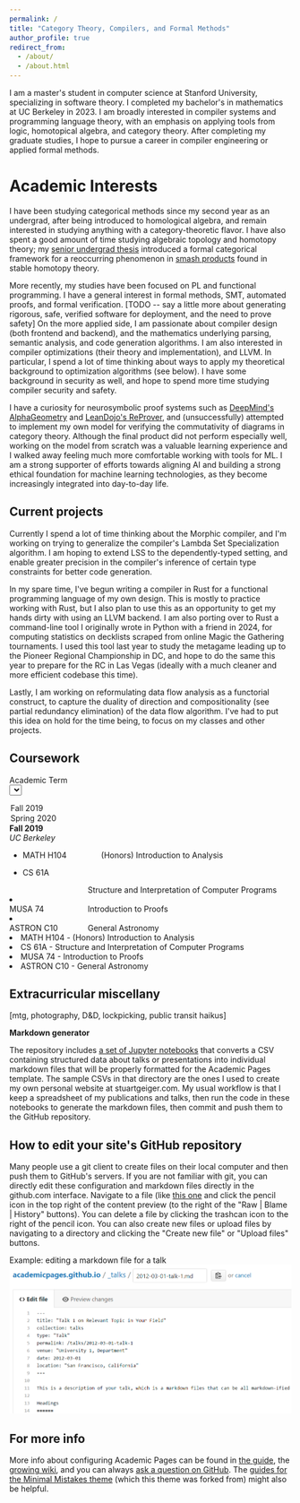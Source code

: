 ```yaml
---
permalink: /
title: "Category Theory, Compilers, and Formal Methods"
author_profile: true
redirect_from: 
  - /about/
  - /about.html
---
```


I am a master's student in computer science at Stanford University, specializing in software theory. I completed my bachelor's in mathematics at UC Berkeley in 2023. I am broadly interested in compiler systems and programming language theory, with an emphasis on applying tools from logic, homotopical algebra, and category theory. After completing my graduate studies, I hope to pursue a career in compiler engineering or applied formal methods.

Academic Interests
======
I have been studying categorical methods since my second year as an undergrad, after being introduced to homological algebra, and remain interested in studying anything with a category-theoretic flavor. I have also spent a good amount of time studying algebraic topology and homotopy theory; my [senior undergrad thesis](https://alkizar.github.io/project/graded_monoidal_categories) introduced a formal categorical framework for a reoccurring phenomenon in [smash products](https://ncatlab.org/nlab/show/smash+product+of+spectra) found in stable homotopy theory.

More recently, my studies have been focused on PL and functional programming. I have a general interest in formal methods, SMT, automated proofs, and formal verification. [TODO -- say a little more about generating rigorous, safe, verified software for deployment, and the need to prove safety] On the more applied side, I am passionate about compiler design (both frontend and backend), and the mathematics underlying parsing, semantic analysis, and code generation algorithms. I am also interested in compiler optimizations (their theory and implementation), and LLVM. In particular, I spend a lot of time thinking about ways to apply my theoretical background to optimization algorithms (see below). I have some background in security as well, and hope to spend more time studying compiler security and safety.

I have a curiosity for neurosymbolic proof systems such as [DeepMind's AlphaGeometry](https://github.com/google-deepmind/alphageometry) and [LeanDojo's ReProver](https://github.com/lean-dojo/ReProver), and (unsuccessfully) attempted to implement my own model for verifying the commutativity of diagrams in category theory. Although the final product did not perform especially well, working on the model from scratch was a valuable learning experience and I walked away feeling much more comfortable working with tools for ML. I am a strong supporter of efforts towards aligning AI and building a strong ethical foundation for machine learning technologies, as they become increasingly integrated into day-to-day life.

Current projects
------
Currently I spend a lot of time thinking about the Morphic compiler, and I'm working on trying to generalize the compiler's Lambda Set Specialization algorithm. I am hoping to extend LSS to the dependently-typed setting, and enable greater precision in the compiler's inference of certain type constraints for better code generation.

In my spare time, I've begun writing a compiler in Rust for a functional programming language of my own design. This is mostly to practice working with Rust, but I also plan to use this as an opportunity to get my hands dirty with using an LLVM backend. I am also porting over to Rust a command-line tool I originally wrote in Python with a friend in 2024, for computing statistics on decklists scraped from online Magic the Gathering tournaments. I used this tool last year to study the metagame leading up to the Pioneer Regional Championship in DC, and hope to do the same this year to prepare for the RC in Las Vegas (ideally with a much cleaner and more efficient codebase this time).

Lastly, I am working on reformulating data flow analysis as a functorial construct, to capture the duality of direction and compositionality (see partial redundancy elimination) of the data flow algorithm. I've had to put this idea on hold for the time being, to focus on my classes and other projects.

Coursework
------

<label for='term'>Academic Term</label>
<select id='term' style="display: block;">
  <option value="f19" selected>Fall 2019</option>
  <option value="s20">Spring 2020</option>
</select>

<div id='contentf19' style="display: block;">
  <strong> Fall 2019 </strong>
  <br>
  <i> UC Berkeley </i> 
  <ul>
    <li id="wrapper" class="small-line"><div class="align-left">MATH H104</div><div class="align-center">(Honors) Introduction to Analysis</div></li><style>div.align-left {text-align:left;padding:0;margin:0;position:absolute;}div.align-center{  text-align: center;  margin-left: -50px;}</style>
    <li id="wrapper" class="small-line"><p class="align-left">CS 61A</div><div class="align-center">Structure and Interpretation of Computer Programs</div></li><style>div.align-left {text-align:left;padding:0;margin:0;position:absolute;}div.align-center{  text-align: center;  margin-left: -50px;}</style>
    <li id="wrapper" class="small-line"><div class="align-left">MUSA 74</div><div class="align-center">Introduction to Proofs</div></li><style>div.align-left {text-align:left;padding:0;margin:0;position:absolute;}div.align-center{  text-align: center;  margin-left: -50px;}</style>
    <li id="wrapper" class="small-line"><div class="align-left">ASTRON C10</div><div class="align-center">General Astronomy</div></li><style>div.align-left {text-align:left;padding:0;margin:0;position:absolute;}div.align-center{  text-align: center;  margin-left: -50px;}</style>
    <li>MATH H104 - (Honors) Introduction to Analysis</li>
    <li>CS 61A - Structure and Interpretation of Computer Programs</li>
    <li>MUSA 74 - Introduction to Proofs</li>
    <li>ASTRON C10 - General Astronomy</li>
  </ul>
</div>
<div id='contents20' style="display: none;">Content for Option 2</div>

<style>
  div.align-left {
      text-align:left;
      padding:0;
      margin:-0;
      position:absolute;
  }
  div.align-center{
    text-align: left;
    margin-left: 140px;
  }
  div.small-line{
    line-height: 0.5;
  }
</style>

<script>
document.getElementById('term').onchange = function() {
  var selectedValue = this.value;
  document.getElementById('contentf19').style.display = 'none';
  document.getElementById('contents20').style.display = 'none';
  document.getElementById('content' + selectedValue).style.display = 'block';
};
</script>


Extracurricular miscellany
------
[mtg, photography, D&D, lockpicking, public transit haikus]

**Markdown generator**

The repository includes [a set of Jupyter notebooks](https://github.com/academicpages/academicpages.github.io/tree/master/markdown_generator
) that converts a CSV containing structured data about talks or presentations into individual markdown files that will be properly formatted for the Academic Pages template. The sample CSVs in that directory are the ones I used to create my own personal website at stuartgeiger.com. My usual workflow is that I keep a spreadsheet of my publications and talks, then run the code in these notebooks to generate the markdown files, then commit and push them to the GitHub repository.

How to edit your site's GitHub repository
------
Many people use a git client to create files on their local computer and then push them to GitHub's servers. If you are not familiar with git, you can directly edit these configuration and markdown files directly in the github.com interface. Navigate to a file (like [this one](https://github.com/academicpages/academicpages.github.io/blob/master/_talks/2012-03-01-talk-1.md) and click the pencil icon in the top right of the content preview (to the right of the "Raw | Blame | History" buttons). You can delete a file by clicking the trashcan icon to the right of the pencil icon. You can also create new files or upload files by navigating to a directory and clicking the "Create new file" or "Upload files" buttons. 

Example: editing a markdown file for a talk
![Editing a markdown file for a talk](/images/editing-talk.png)

For more info
------
More info about configuring Academic Pages can be found in [the guide](https://academicpages.github.io/markdown/), the [growing wiki](https://github.com/academicpages/academicpages.github.io/wiki), and you can always [ask a question on GitHub](https://github.com/academicpages/academicpages.github.io/discussions). The [guides for the Minimal Mistakes theme](https://mmistakes.github.io/minimal-mistakes/docs/configuration/) (which this theme was forked from) might also be helpful.
